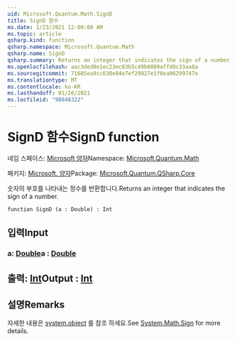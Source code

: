 ```yaml
---
uid: Microsoft.Quantum.Math.SignD
title: SignD 함수
ms.date: 1/23/2021 12:00:00 AM
ms.topic: article
qsharp.kind: function
qsharp.namespace: Microsoft.Quantum.Math
qsharp.name: SignD
qsharp.summary: Returns an integer that indicates the sign of a number.
ms.openlocfilehash: aac3ded8e1ec23ec03b5c49b0880affd0c33aa8a
ms.sourcegitcommit: 71605ea9cc630e84e7ef29027e1f0ea06299747e
ms.translationtype: MT
ms.contentlocale: ko-KR
ms.lasthandoff: 01/26/2021
ms.locfileid: "98848322"
---
```

# <a name="signd-function"></a><span data-ttu-id="aae0a-102">SignD 함수</span><span class="sxs-lookup"><span data-stu-id="aae0a-102">SignD function</span></span>

<span data-ttu-id="aae0a-103">네임 스페이스: [Microsoft 양자](xref:Microsoft.Quantum.Math)</span><span class="sxs-lookup"><span data-stu-id="aae0a-103">Namespace: [Microsoft.Quantum.Math](xref:Microsoft.Quantum.Math)</span></span>

<span data-ttu-id="aae0a-104">패키지: [Microsoft. 양자](https://nuget.org/packages/Microsoft.Quantum.QSharp.Core)</span><span class="sxs-lookup"><span data-stu-id="aae0a-104">Package: [Microsoft.Quantum.QSharp.Core](https://nuget.org/packages/Microsoft.Quantum.QSharp.Core)</span></span>


<span data-ttu-id="aae0a-105">숫자의 부호를 나타내는 정수를 반환합니다.</span><span class="sxs-lookup"><span data-stu-id="aae0a-105">Returns an integer that indicates the sign of a number.</span></span>

```qsharp
function SignD (a : Double) : Int
```


## <a name="input"></a><span data-ttu-id="aae0a-106">입력</span><span class="sxs-lookup"><span data-stu-id="aae0a-106">Input</span></span>

### <a name="a--double"></a><span data-ttu-id="aae0a-107">a: [Double](xref:microsoft.quantum.lang-ref.double)</span><span class="sxs-lookup"><span data-stu-id="aae0a-107">a : [Double](xref:microsoft.quantum.lang-ref.double)</span></span>





## <a name="output--int"></a><span data-ttu-id="aae0a-108">출력: [Int](xref:microsoft.quantum.lang-ref.int)</span><span class="sxs-lookup"><span data-stu-id="aae0a-108">Output : [Int](xref:microsoft.quantum.lang-ref.int)</span></span>



## <a name="remarks"></a><span data-ttu-id="aae0a-109">설명</span><span class="sxs-lookup"><span data-stu-id="aae0a-109">Remarks</span></span>

<span data-ttu-id="aae0a-110">자세한 내용은 [system.object](https://docs.microsoft.com/dotnet/api/system.math.sign) 를 참조 하세요.</span><span class="sxs-lookup"><span data-stu-id="aae0a-110">See [System.Math.Sign](https://docs.microsoft.com/dotnet/api/system.math.sign) for more details.</span></span>